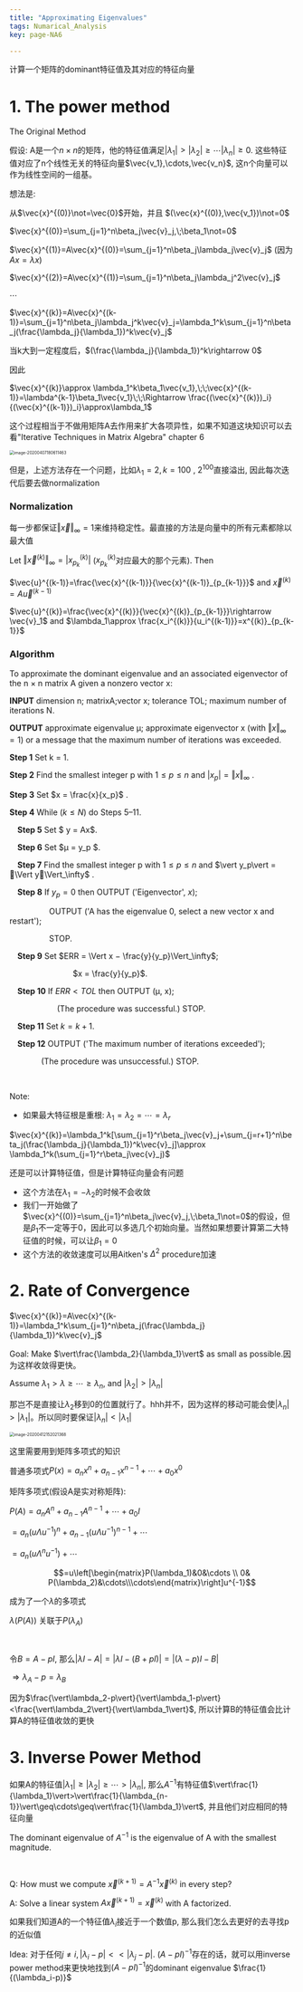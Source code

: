 ```yaml
---
title: "Approximating Eigenvalues"
tags: Numarical_Analysis
key: page-NA6

---
```


<!--more-->

计算一个矩阵的dominant特征值及其对应的特征向量

# 1. The power method

The Original Method

假设: A是一个$n\times n$的矩阵，他的特征值满足$\vert\lambda_1\vert>\vert\lambda_2\vert\geq \cdots\vert\lambda_n\vert\geq 0$. 这些特征值对应了n个线性无关的特征向量$\vec{v_1},\cdots,\vec{v_n}$, 这n个向量可以作为线性空间的一组基。

想法是:

从$\vec{x}^{(0)}\not=\vec{0}$开始，并且 $(\vec{x}^{(0)},\vec{v_1})\not=0$

$\vec{x}^{(0)}=\sum_{j=1}^n\beta_j\vec{v}_j,\;\beta_1\not=0$

$\vec{x}^{(1)}=A\vec{x}^{(0)}=\sum_{j=1}^n\beta_j\lambda_j\vec{v}_j$ (因为$Ax=\lambda x$)

$\vec{x}^{(2)}=A\vec{x}^{(1)}=\sum_{j=1}^n\beta_j\lambda_j^2\vec{v}_j$

$\cdots$

$\vec{x}^{(k)}=A\vec{x}^{(k-1)}=\sum_{j=1}^n\beta_j\lambda_j^k\vec{v}_j=\lambda_1^k\sum_{j=1}^n\beta_j(\frac{\lambda_j}{\lambda_1})^k\vec{v}_j$

当k大到一定程度后，$(\frac{\lambda_j}{\lambda_1})^k\rightarrow 0$

因此

$\vec{x}^{(k)}\approx \lambda_1^k\beta_1\vec{v_1},\;\;\vec{x}^{(k-1)}=\lambda^{k-1}\beta_1\vec{v_1}\;\;\Rightarrow \frac{(\vec{x}^{(k)})_i}{(\vec{x}^{(k-1)})_i}\approx\lambda_1$

这个过程相当于不做用矩阵A去作用来扩大各项异性，如果不知道这块知识可以去看"Iterative Techniques in Matrix Algebra" chapter 6

<img src="../../../assets/images/image-20200407180611463.png" alt="image-20200407180611463" style="zoom:50%;" />

<br>

但是，上述方法存在一个问题，比如$\lambda_1=2,k=100$ , $2^{100}$直接溢出, 因此每次迭代后要去做normalization

### Normalization

每一步都保证$\Vert \vec{x}\Vert_\infty=1$来维持稳定性。最直接的方法是向量中的所有元素都除以最大值

Let $\Vert\vec{x}^{(k)}\Vert_\infty=\vert x_{p_k}^{(k)}\vert$  ($x_{p_k}^{(k)}$对应最大的那个元素). Then

$\vec{u}^{(k-1)}=\frac{\vec{x}^{(k-1)}}{\vec{x}^{(k-1)}_{p_{k-1}}}$  and $\vec{x}^{(k)}=A\vec{u}^{(k-1)}$

$\vec{u}^{(k)}=\frac{\vec{x}^{(k)}}{\vec{x}^{(k)}_{p_{k-1}}}\rightarrow \vec{v}_1$  and $\lambda_1\approx \frac{x_i^{(k)}}{u_i^{(k-1)}}=x^{(k)}_{p_{k-1}}$



### Algorithm

To approximate the dominant eigenvalue and an associated eigenvector of the n × n matrix A given a nonzero vector x:

**INPUT** dimension n; matrixA;vector x; tolerance TOL; maximum number of iterations N. 

**OUTPUT** approximate eigenvalue μ; approximate eigenvector x (with $\Vert x\Vert_\infty=1$) or a message that the maximum number of iterations was exceeded.

**Step 1** Set k = 1.

**Step 2** Find the smallest integer p with $1 ≤ p ≤ n$ and $\vert x_p\vert = \Vert x\Vert_\infty$ . 

**Step 3** Set $x = \frac{x}{x_p}$ .

**Step 4** While ($k ≤ N$) do Steps 5–11.

&emsp;**Step 5** Set $ y = Ax$.

&emsp;**Step 6** Set $μ = y_p $.

&emsp;**Step 7** Find the smallest integer p with $1 ≤ p ≤ n$ and $\vert y_p\vert = \Vert y\Vert_\infty$ .

&emsp;**Step 8** If $y_p = 0$ then OUTPUT ('Eigenvector', $x$);

&emsp;&emsp;&emsp;&emsp;&emsp;OUTPUT ('A has the eigenvalue 0, select a new vector x and restart');

&emsp;&emsp;&emsp;&emsp;&emsp;STOP.

&emsp;**Step 9** Set $ERR = \Vert x − \frac{y}{y_p}\Vert_\infty$;

&emsp;&emsp;&emsp;&emsp;&emsp;&emsp;&emsp;&emsp;$x = \frac{y}{y_p}$.

&emsp;**Step 10** If $ERR < TOL$ then OUTPUT (μ, x);

&emsp;&emsp;&emsp;&emsp;&emsp;&emsp;(The procedure was successful.)  STOP.

&emsp;**Step 11** Set $k = k + 1$.

&emsp;**Step 12** OUTPUT ('The maximum number of iterations exceeded'); 

&emsp;&emsp;&emsp;&emsp;(The procedure was unsuccessful.) STOP.



<br>

Note:

* 如果最大特征根是重根: $\lambda_1=\lambda_2=\cdots=\lambda_r$

$\vec{x}^{(k)}=\lambda_1^k[\sum_{j=1}^r\beta_j\vec{v}_j+\sum_{j=r+1}^n\beta_j(\frac{\lambda_j}{\lambda_1})^k\vec{v}_j]\approx \lambda_1^k(\sum_{j=1}^r\beta_j\vec{v}_j)$

还是可以计算特征值，但是计算特征向量会有问题

* 这个方法在$\lambda_1=-\lambda_2$的时候不会收敛
* 我们一开始做了$\vec{x}^{(0)}=\sum_{j=1}^n\beta_j\vec{v}_j,\;\beta_1\not=0$的假设，但是$\beta_1$不一定等于0，因此可以多选几个初始向量。当然如果想要计算第二大特征值的时候，可以让$\beta_1=0$
* 这个方法的收敛速度可以用Aitken's $\Delta^2$ procedure加速



# 2. Rate of Convergence

$\vec{x}^{(k)}=A\vec{x}^{(k-1)}=\lambda_1^k\sum_{j=1}^n\beta_j(\frac{\lambda_j}{\lambda_1})^k\vec{v}_j$

Goal: Make $\vert\frac{\lambda_2}{\lambda_1}\vert$ as small as possible.因为这样收敛得更快。

Assume $\lambda_1>\lambda\geq \cdots\geq \lambda_n$, and $\vert \lambda_2\vert >\vert\lambda_n\vert$

那岂不是直接让$\lambda_2$移到0的位置就行了。hhh并不，因为这样的移动可能会使$\vert \lambda_n\vert>\vert\lambda_1\vert$。所以同时要保证$\vert \lambda_n\vert<\vert\lambda_1\vert$

<img src="/Users/jones/Library/Application Support/typora-user-images/image-20200412152021368.png" alt="image-20200412152021368" style="zoom:50%;" />

这里需要用到矩阵多项式的知识

普通多项式$P(x)=a_nx^n+a_{n-1}x^{n-1}+\cdots+a_0x^0$

矩阵多项式(假设A是实对称矩阵):

 $P(A)=a_nA^n+a_{n-1}A^{n-1}+\cdots+a_0I$

$=a_n(u\Lambda u^{-1})^n+a_{n-1}(u\Lambda u^{-1})^{n-1}+\cdots$

$=a_n(u\Lambda^n u^{-1})+\cdots$

$$=u\left[\begin{matrix}P(\lambda_1)&0&\cdots \\ 0& P(\lambda_2)&\cdots\\\cdots\end{matrix}\right]u^{-1}$$

成为了一个$\lambda$的多项式

$\lambda(P(A))$ 关联于$P(\lambda_A)$

<br>

令$B=A-pI$, 那么$\vert\lambda I-A\vert = \vert\lambda I-(B+pI)\vert=\vert (\lambda-p)I-B\vert$

$\Rightarrow \lambda_A-p=\lambda_B$

因为$\frac{\vert\lambda_2-p\vert}{\vert\lambda_1-p\vert}<\frac{\vert\lambda_2\vert}{\vert\lambda_1\vert}$, 所以计算B的特征值会比计算A的特征值收敛的更快



# 3. Inverse Power Method

如果A的特征值$\vert\lambda_1\vert\geq \vert\lambda_2\vert\geq\cdots>\vert\lambda_n\vert$, 那么$A^{-1}$有特征值$\vert\frac{1}{\lambda_1}\vert>\vert\frac{1}{\lambda_{n-1}}\vert\geq\cdots\geq\vert\frac{1}{\lambda_1}\vert$, 并且他们对应相同的特征向量

The dominant eigenvalue of $A^{-1}$ is the eigenvalue of A with the smallest magnitude.

<br>

Q: How must we compute $\vec{x}^{(k+1)}=A^{-1}\vec{x}^{(k)}$ in every step?

A: Solve a linear system $A\vec{x}^{(k+1)}=\vec{x}^{(k)}$ with A factorized.

如果我们知道A的一个特征值$\lambda_i$接近于一个数值p, 那么我们怎么去更好的去寻找p的近似值

Idea: 对于任何$j\not=i,\vert\lambda_i-p\vert <<\vert\lambda_j-p\vert$. $(A-pI)^{-1}$存在的话，就可以用inverse power method来更快地找到$(A-pI)^{-1}$的dominant eigenvalue $\frac{1}{(\lambda_i-p)}$

